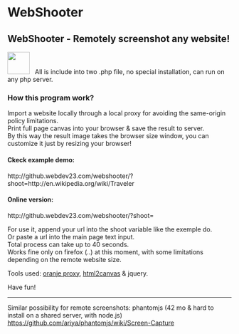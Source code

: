 WebShooter
==========

<h2>WebShooter - Remotely screenshot any website!</h2>

<img width="50px" src="http://7img.fr/di/2ESB0XN/5270da66c6ba5dbf5d000037.png"/> &nbsp;&nbsp;All is include into two .php file, no special installation, can run on any php server.


<h3>How this program work?</h3>

Import a website locally through a local proxy for avoiding the same-origin policy limitations.<br>
Print full page canvas into your browser & save the result to server.<br>
By this way the result image takes the browser size window, you can customize it just by resizing your browser!<br>


<h4>Ckeck example demo:</h4> http://github.webdev23.com/webshooter/?shoot=http://en.wikipedia.org/wiki/Traveler 


<h4>Online version:</h4> http://github.webdev23.com/webshooter/?shoot=



For use it, append your url into the shoot variable like the exemple do.<br>
Or paste a url into the main page text input.<br> 
Total process can take up to 40 seconds.<br>
Works fine only on firefox (..) at this moment, with some limitations depending on the remote website size. 



Tools used: <a href="http://lehollandaisvolant.net/tout/oranjeproxy/">oranje proxy</a>, <a href="https://github.com/niklasvh/html2canvas">html2canvas</a> & jquery.


Have fun!<br>





****

Similar possibility for remote screenshots: 
phantomjs
(42 mo & hard to install on a shared server, with node.js)<br>
https://github.com/ariya/phantomjs/wiki/Screen-Capture


